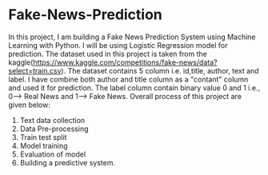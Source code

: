 # Fake-News-Prediction
In this project, I am building a Fake News Prediction System using Machine Learning with Python. I will be using Logistic Regression model for prediction. The dataset used in this project is taken from the kaggle(https://www.kaggle.com/competitions/fake-news/data?select=train.csv). The dataset contains 5 column i.e. id,title, author, text and label. I have combine both author and title column as a "contant" column and used it for prediction. The label column contain binary value 0 and 1 i.e., 0--> Real News and 1--> Fake News. Overall process of this project are given below:
1. Text data collection
2. Data Pre-processing
3. Train test split
4. Model training
5. Evaluation of model
6. Building a predictive system.
